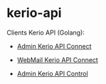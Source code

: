 # kerio-api
Clients Kerio API (Golang):

* [Admin Kerio API Connect](https://github.com/igiant/connect)

* [WebMail Kerio API Connect](https://github.com/igiant/webmail)

* [Admin Kerio API Control](https://github.com/igiant/control)

